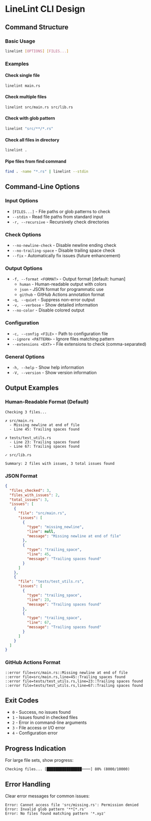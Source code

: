 # LineLint CLI Design

## Command Structure

### Basic Usage
```bash
linelint [OPTIONS] [FILES...]
```

### Examples

#### Check single file
```bash
linelint main.rs
```

#### Check multiple files
```bash
linelint src/main.rs src/lib.rs
```

#### Check with glob pattern
```bash
linelint "src/**/*.rs"
```

#### Check all files in directory
```bash
linelint .
```

#### Pipe files from find command
```bash
find . -name "*.rs" | linelint --stdin
```

## Command-Line Options

### Input Options
- `[FILES...]` - File paths or glob patterns to check
- `--stdin` - Read file paths from standard input
- `-r, --recursive` - Recursively check directories

### Check Options
- `--no-newline-check` - Disable newline ending check
- `--no-trailing-space` - Disable trailing space check
- `--fix` - Automatically fix issues (future enhancement)

### Output Options
- `-f, --format <FORMAT>` - Output format [default: human]
  - `human` - Human-readable output with colors
  - `json` - JSON format for programmatic use
  - `github` - GitHub Actions annotation format
- `-q, --quiet` - Suppress non-error output
- `-v, --verbose` - Show detailed information
- `--no-color` - Disable colored output

### Configuration
- `-c, --config <FILE>` - Path to configuration file
- `--ignore <PATTERN>` - Ignore files matching pattern
- `--extensions <EXT>` - File extensions to check (comma-separated)

### General Options
- `-h, --help` - Show help information
- `-V, --version` - Show version information

## Output Examples

### Human-Readable Format (Default)
```
Checking 3 files...

✗ src/main.rs
  - Missing newline at end of file
  - Line 45: Trailing spaces found

✗ tests/test_utils.rs
  - Line 23: Trailing spaces found
  - Line 67: Trailing spaces found

✓ src/lib.rs

Summary: 2 files with issues, 3 total issues found
```

### JSON Format
```json
{
  "files_checked": 3,
  "files_with_issues": 2,
  "total_issues": 3,
  "issues": [
    {
      "file": "src/main.rs",
      "issues": [
        {
          "type": "missing_newline",
          "line": null,
          "message": "Missing newline at end of file"
        },
        {
          "type": "trailing_space",
          "line": 45,
          "message": "Trailing spaces found"
        }
      ]
    },
    {
      "file": "tests/test_utils.rs",
      "issues": [
        {
          "type": "trailing_space",
          "line": 23,
          "message": "Trailing spaces found"
        },
        {
          "type": "trailing_space",
          "line": 67,
          "message": "Trailing spaces found"
        }
      ]
    }
  ]
}
```

### GitHub Actions Format
```
::error file=src/main.rs::Missing newline at end of file
::error file=src/main.rs,line=45::Trailing spaces found
::error file=tests/test_utils.rs,line=23::Trailing spaces found
::error file=tests/test_utils.rs,line=67::Trailing spaces found
```

## Exit Codes
- `0` - Success, no issues found
- `1` - Issues found in checked files
- `2` - Error in command-line arguments
- `3` - File access or I/O error
- `4` - Configuration error

## Progress Indication
For large file sets, show progress:
```
Checking files... [████████████████────] 80% (8000/10000)
```

## Error Handling
Clear error messages for common issues:
```
Error: Cannot access file 'src/missing.rs': Permission denied
Error: Invalid glob pattern '**[*.rs'
Error: No files found matching pattern '*.xyz'
```